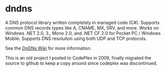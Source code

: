 # dndns
A DNS protocol library written completely in managed code (C#). Supports common DNS records types like A, CNAME, MX, SRV, and more. Works on Windows .NET 2.0, 3., Mono 2.0, and .NET CF 2.0 for Pocket PC / Windows Mobile. Supports DNS resoluiton using both UDP and TCP protocols.

See the [DnDNs Wiki](https://github.com/jm0nty/dndns/wiki) for more information.

This is an old project I posted to CodePlex in 2009, finally migrated the source to github to keep a copy around since codeplex was discontinued.
